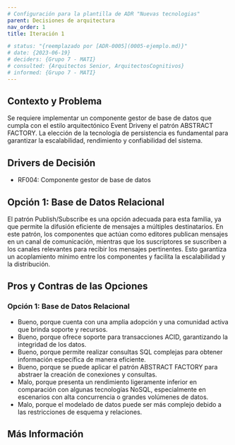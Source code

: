 ```yaml
---
# Configuración para la plantilla de ADR "Nuevas tecnologias"
parent: Decisiones de arquitectura
nav_order: 1
title: Iteración 1

# status: "{reemplazado por [ADR-0005](0005-ejemplo.md)}"
# date: {2023-06-19}
# deciders: {Grupo 7 - MATI}
# consulted: {Arquitectos Senior, ArquitectosCognitivos}
# informed: {Grupo 7 - MATI}
---
```

## Contexto y Problema

Se requiere implementar un componente gestor de base de datos que cumpla con el estilo arquitectónico Event Driveny el patrón ABSTRACT FACTORY. La elección de la tecnología de persistencia es fundamental para garantizar la escalabilidad, rendimiento y confiabilidad del sistema.

## Drivers de Decisión

* RF004: Componente gestor de base de datos

## Opción 1: Base de Datos Relacional

El patrón Publish/Subscribe es una opción adecuada para esta familia, ya que permite la difusión eficiente de mensajes a múltiples destinatarios. En este patrón, los componentes que actúan como editores publican mensajes en un canal de comunicación, mientras que los suscriptores se suscriben a los canales relevantes para recibir los mensajes pertinentes. Esto garantiza un acoplamiento mínimo entre los componentes y facilita la escalabilidad y la distribución.


## Pros y Contras de las Opciones

### Opción 1: Base de Datos Relacional

* Bueno, porque cuenta con una amplia adopción y una comunidad activa que brinda soporte y recursos.
* Bueno, porque ofrece soporte para transacciones ACID, garantizando la integridad de los datos.
* Bueno, porque permite realizar consultas SQL complejas para obtener información específica de manera eficiente.
* Bueno, porque se puede aplicar el patrón ABSTRACT FACTORY para abstraer la creación de conexiones y consultas.
* Malo, porque presenta un rendimiento ligeramente inferior en comparación con algunas tecnologías NoSQL, especialmente en escenarios con alta concurrencia o grandes volúmenes de datos.
* Malo, porque el modelado de datos puede ser más complejo debido a las restricciones de esquema y relaciones.

## Más Información


